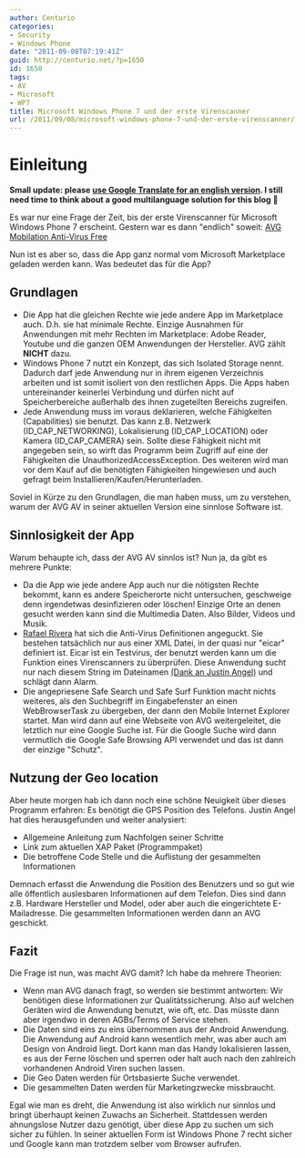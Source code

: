 ```yaml
---
author: Centurio
categories:
- Security
- Windows Phone
date: "2011-09-08T07:19:41Z"
guid: http://centurio.net/?p=1650
id: 1650
tags:
- AV
- Microsoft
- WP7
title: Microsoft Windows Phone 7 und der erste Virenscanner
url: /2011/09/08/microsoft-windows-phone-7-und-der-erste-virenscanner/
---
```

# Einleitung
**Small update: please [use Google Translate for an english version](http://translate.google.com/translate?sl=auto&tl=en&js=n&prev=_t&hl=en&ie=UTF-8&layout=2&eotf=1&u=http%3A%2F%2Fcenturio.net%2F2011%2F09%2F08%2Fmicrosoft-windows-phone-7-und-der-erste-virenscanner%2F). I still need time to think about a good multilanguage solution for this blog 🙂**

Es war nur eine Frage der Zeit, bis der erste Virenscanner für Microsoft Windows Phone 7 erscheint. Gestern war es dann  "endlich" soweit: [AVG Mobilation Anti-Virus Free](http://www.avgmobilation.com/products)

Nun ist es aber so, dass die App ganz normal vom Microsoft Marketplace geladen werden kann. Was bedeutet das für die App?

## Grundlagen

  * Die App hat die gleichen Rechte wie jede andere App im Marketplace auch. D.h. sie hat minimale Rechte. Einzige Ausnahmen für Anwendungen mit mehr Rechten im Marketplace: Adobe Reader, Youtube und die ganzen OEM Anwendungen der Hersteller. AVG zählt **NICHT** dazu.
  * Windows Phone 7 nutzt ein Konzept, das sich Isolated Storage nennt. Dadurch darf jede Anwendung nur in ihrem eigenen Verzeichnis arbeiten und ist somit isoliert von den restlichen Apps. Die Apps haben untereinander keinerlei Verbindung und dürfen nicht auf Speicherbereiche außerhalb des ihnen zugeteilten Bereichs zugreifen.
  * Jede Anwendung muss im voraus deklarieren, welche Fähigkeiten (Capabilities) sie benutzt. Das kann z.B. Netzwerk (ID\_CAP\_NETWORKING), Lokalisierung (ID\_CAP\_LOCATION) oder Kamera (ID\_CAP\_CAMERA) sein. Sollte diese Fähigkeit nicht mit angegeben sein, so wirft das Programm beim Zugriff auf eine der Fähigkeiten die UnauthorizedAccessException. Des weiteren wird man vor dem Kauf auf die benötigten Fähigkeiten hingewiesen und auch gefragt beim Installieren/Kaufen/Herunterladen.

Soviel in Kürze zu den Grundlagen, die man haben muss, um zu verstehen, warum der AVG AV in seiner aktuellen Version eine sinnlose Software ist.


## Sinnlosigkeit der App
Warum behaupte ich, dass der AVG AV sinnlos ist? Nun ja, da gibt es mehrere Punkte:

  * Da die App wie jede andere App auch nur die nötigsten Rechte bekommt, kann es andere Speicherorte nicht untersuchen, geschweige denn irgendetwas desinfizieren oder löschen! Einzige Orte an denen gesucht werden kann sind die Multimedia Daten. Also Bilder, Videos und Musik.
  * [Rafael Rivera](http://www.withinwindows.com/2011/09/07/the-only-time-youll-see-avg-security-suite-warn-you-about-malware-on-windows-phone-7/) hat sich die Anti-Virus Definitionen angeguckt. Sie bestehen tatsächlich nur aus einer XML Datei, in der quasi nur  "eicar" definiert ist. Eicar ist ein Testvirus, der benutzt werden kann um die Funktion eines Virenscanners zu überprüfen. Diese Anwendung sucht nur nach diesem String im Dateinamen [(Dank an Justin Angel)](http://www.justinangel.net) und schlägt dann Alarm.
  * Die angepriesene Safe Search und Safe Surf Funktion macht nichts weiteres, als den Suchbegriff im Eingabefenster an einen WebBrowserTask zu übergeben, der dann den Mobile Internet Explorer startet. Man wird dann auf eine Webseite von AVG weitergeleitet, die letztlich nur eine Google Suche ist. Für die Google Suche wird dann vermutlich die Google Safe Browsing API verwendet und das ist dann der einzige  "Schutz".


## Nutzung der Geo location
Aber heute morgen hab ich dann noch eine schöne Neuigkeit über dieses Programm erfahren: Es benötigt die GPS Position des Telefons. Justin Angel hat dies herausgefunden und weiter analysiert:

  * Allgemeine Anleitung zum Nachfolgen seiner Schritte
  * Link zum aktuellen XAP Paket (Programmpaket)
  * Die betroffene Code Stelle und die Auflistung der gesammelten Informationen

Demnach erfasst die Anwendung die Position des Benutzers und so gut wie alle öffentlich auslesbaren Informationen auf dem Telefon. Dies sind dann z.B. Hardware Hersteller und Model, oder aber auch die eingerichtete E-Mailadresse. Die gesammelten Informationen werden dann an AVG geschickt.

## Fazit
Die Frage ist nun, was macht AVG damit? Ich habe da mehrere Theorien:

  * Wenn man AVG danach fragt, so werden sie bestimmt antworten: Wir benötigen diese Informationen zur Qualitätssicherung. Also auf welchen Geräten wird die Anwendung benutzt, wie oft, etc. Das müsste dann aber irgendwo in deren AGBs/Terms of Service stehen.
  * Die Daten sind eins zu eins übernommen aus der Android Anwendung. Die Anwendung auf Android kann wesentlich mehr, was aber auch am Design von Android liegt. Dort kann man das Handy lokalisieren lassen, es aus der Ferne löschen und sperren oder halt auch nach den zahlreich vorhandenen Android Viren suchen lassen.
  * Die Geo Daten werden für Ortsbasierte Suche verwendet.
  * Die gesammelten Daten werden für Marketingzwecke missbraucht.

Egal wie man es dreht, die Anwendung ist also wirklich nur sinnlos und bringt überhaupt keinen Zuwachs an Sicherheit. Stattdessen werden ahnungslose Nutzer dazu genötigt, über diese App zu suchen um sich sicher zu fühlen. In seiner aktuellen Form ist Windows Phone 7 recht sicher und Google kann man trotzdem selber vom Browser aufrufen.